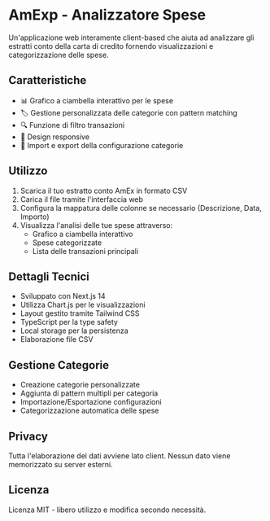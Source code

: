 # AmExp - Analizzatore Spese

Un'applicazione web interamente client-based che aiuta ad analizzare gli estratti conto della carta di credito fornendo visualizzazioni e categorizzazione delle spese.

## Caratteristiche

- 📊 Grafico a ciambella interattivo per le spese
- 🏷️ Gestione personalizzata delle categorie con pattern matching
- 🔍 Funzione di filtro transazioni
- 📱 Design responsive
- 💾 Import e export della configurazione categorie

## Utilizzo

1. Scarica il tuo estratto conto AmEx in formato CSV
2. Carica il file tramite l'interfaccia web
3. Configura la mappatura delle colonne se necessario (Descrizione, Data, Importo)
4. Visualizza l'analisi delle tue spese attraverso:
   - Grafico a ciambella interattivo
   - Spese categorizzate
   - Lista delle transazioni principali

## Dettagli Tecnici

- Sviluppato con Next.js 14
- Utilizza Chart.js per le visualizzazioni
- Layout gestito tramite Tailwind CSS
- TypeScript per la type safety
- Local storage per la persistenza
- Elaborazione file CSV

## Gestione Categorie

- Creazione categorie personalizzate
- Aggiunta di pattern multipli per categoria
- Importazione/Esportazione configurazioni
- Categorizzazione automatica delle spese

## Privacy

Tutta l'elaborazione dei dati avviene lato client. Nessun dato viene memorizzato su server esterni.

## Licenza

Licenza MIT - libero utilizzo e modifica secondo necessità.
